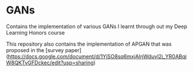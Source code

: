 # GANs
Contains the implementation of various GANs I learnt through out my Deep Learning Honors course

This repository also contains the implementation of APGAN that was proposed in the [survey paper] (https://docs.google.com/document/d/1YjSO8sq6mxjAlrjWduyl2i_YR0ABqjW8QKTvGFDckec/edit?usp=sharing)
